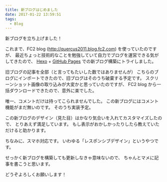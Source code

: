 ```yaml
---
title: 新ブログはじめました
date: 2017-01-22 13:59:51
tags:
  - Blog
---
```

新ブログを立ち上げました！

これまで、FC2 blog (http://quercus2011.blog.fc2.com) を使っていたのですが、
最近ちょっと技術的なことを勉強していて自力でブログを運営できる気がしてきたので、
[Hexo](https://hexo.io) + [GitHub Pages](https://help.github.com/categories/github-pages-basics/)
での新ブログ構築にトライしました。

旧ブログの記事を全部（と言ってもたいした数ではありませんが）
こちらのブログにインポートできたので、旧ブログはそのうち破棄する予定です。
スクリーンショット画像の取り込みが大変かと思っていたのですが、
FC2 blog から一括ダウンロードできたので、意外に楽でした。

唯一、コメントだけは持ってこられませんでした。
この新ブログにはコメント機能がまだ無いのです。
そのうち実装予定。

この新ブログのデザイン（見た目）はかなり気合いを入れてカスタマイズしたので、
とりあえず満足しています。
もし表示がおかしかったりしたら教えていただけると助かります。

ちなみに、スマホ対応です。
いわゆる「レスポンシブデザイン」というやつです。

せっかく新ブログを構築しても更新しなきゃ意味ないので、
ちゃんとマメに記事を書こうと思います。

どうぞよろしくお願いします！
